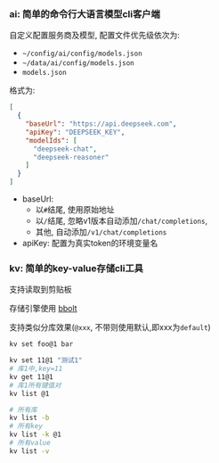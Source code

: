 

### ai: 简单的命令行大语言模型cli客户端

自定义配置服务商及模型, 配置文件优先级依次为:
* `~/config/ai/config/models.json`
* `~/data/ai/config/models.json`
* `models.json`

格式为:
```json
[
  {
    "baseUrl": "https://api.deepseek.com",
    "apiKey": "DEEPSEEK_KEY",
    "modelIds": [
      "deepseek-chat",
      "deepseek-reasoner"
    ]
  }
]
```
* baseUrl:
  * 以`#`结尾, 使用原始地址
  * 以`/`结尾, 忽略v1版本自动添加`/chat/completions`,
  * 其他, 自动添加`/v1/chat/completions`
* apiKey: 配置为真实token的环境变量名



### kv: 简单的key-value存储cli工具

支持读取到剪贴板

存储引擎使用 [bbolt](https://github.com/etcd-io/bbolt)

支持类似分库效果(`@xxx`, 不带则使用默认,即xxx为`default`)
```bash
kv set foo@1 bar

kv set 11@1 "测试1"
# 库1中,key=11
kv get 11@1
# 库1所有键值对
kv list @1
```

```bash
# 所有库
kv list -b
# 所有key
kv list -k @1
# 所有value
kv list -v
```